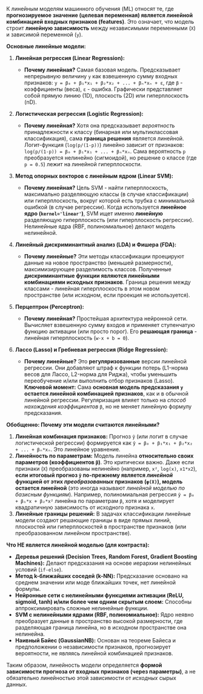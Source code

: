 К линейным моделям машинного обучения (ML) относят те, где **прогнозируемое значение (целевая переменная) является линейной комбинацией входных признаков (features)**. Это означает, что модель строит **линейную зависимость** между независимыми переменными (`X`) и зависимой переменной (`y`).

**Основные линейные модели:**

1.  **Линейная регрессия (Linear Regression):**
    *   **Почему линейная?** Самая базовая модель. Предсказывает непрерывную величину `y` как взвешенную сумму входных признаков: `y = β₀ + β₁*x₁ + β₂*x₂ + ... + βₙ*xₙ + ε`, где `β` - коэффициенты (веса), `ε` - ошибка. Графически представляет собой прямую линию (1D), плоскость (2D) или гиперплоскость (nD).

2.  **Логистическая регрессия (Logistic Regression):**
    *   **Почему линейная?** Хотя она предсказывает *вероятность* принадлежности к классу (бинарная или мультиклассовая классификация), сама **граница решения** является линейной. Логит-функция (`log(p/(1-p))`) линейно зависит от признаков: `log(p/(1-p)) = β₀ + β₁*x₁ + ... + βₙ*xₙ`. Сама вероятность `p` преобразуется нелинейно (сигмоидой), но решение о классе (где `p = 0.5`) лежит на линейной гиперплоскости.

3.  **Метод опорных векторов с линейным ядром (Linear SVM):**
    *   **Почему линейная?** Цель SVM - найти гиперплоскость, максимально разделяющую классы (в случае классификации) или гиперплоскость, вокруг которой есть трубка с минимальной ошибкой (в случае регрессии). Когда используется **линейное ядро (`kernel='linear'`)**, SVM ищет именно **линейную** разделяющую гиперплоскость (или гиперплоскость регрессии). Нелинейные ядра (RBF, полиномиальное) делают модель нелинейной.

4.  **Линейный дискриминантный анализ (LDA) и Фишера (FDA):**
    *   **Почему линейные?** Эти методы классификации проецируют данные на новое пространство (меньшей размерности), максимизирующее разделимость классов. Полученные **дискриминантные функции являются линейными комбинациями исходных признаков**. Граница решения между классами - линейная гиперплоскость в этом новом пространстве (или исходном, если проекция не используется).

5.  **Перцептрон (Perceptron):**
    *   **Почему линейная?** Простейшая архитектура нейронной сети. Вычисляет взвешенную сумму входов и применяет ступенчатую функцию активации (или просто порог). Его **решающая граница** - линейная гиперплоскость (`w·x + b = 0`).

6.  **Лассо (Lasso) и Гребневая регрессия (Ridge Regression):**
    *   **Почему линейные?** Это **регуляризованные** версии линейной регрессии. Они добавляют штраф к функции потерь (L1-норма весов для Лассо, L2-норма для Риджа), чтобы уменьшить переобучение и/или выполнить отбор признаков (Lasso). **Ключевой момент:** Сама **основная модель предсказания `y` остается линейной комбинацией признаков**, как и в обычной линейной регрессии. Регуляризация влияет только на *способ нахождения коэффициентов* `β`, но не меняет линейную формулу предсказания.

**Обобщенно: Почему эти модели считаются линейными?**

1.  **Линейная комбинация признаков:** Прогноз `ŷ` (или логит в случае логистической регрессии) формируется как `ŷ = β₀ + β₁*x₁ + β₂*x₂ + ... + βₙ*xₙ`. Это линейное уравнение.
2.  **Линейность по параметрам:** Модель линейна **относительно своих параметров (коэффициентов `β`)**. Это критически важно. Даже если признаки (`X`) преобразованы нелинейно (например, `x²`, `log(x)`, `x1*x2`), **если итоговый прогноз `ŷ` по-прежнему является *линейной* функцией от этих *преобразованных* признаков (`φ(X)`), модель остается линейной** (это иногда называют *линейной моделью по базисным функциям*). Например, полиномиальная регрессия `ŷ = β₀ + β₁*x + β₂*x²` линейна по параметрам `β`, хотя и моделирует квадратичную зависимость от исходного признака `x`.
3.  **Линейные границы решений:** В задачах классификации линейные модели создают решающие границы в виде прямых линий, плоскостей или гиперплоскостей в пространстве признаков (или преобразованном линейном пространстве).

**Что НЕ является линейной моделью (для контраста):**

*   **Деревья решений (Decision Trees, Random Forest, Gradient Boosting Machines):** Делают предсказания на основе иерархии нелинейных условий (`if-else`).
*   **Метод k-ближайших соседей (k-NN):** Предсказание основано на среднем значении или моде ближайших точек, нет линейной формулы.
*   **Нейронные сети с нелинейными функциями активации (ReLU, sigmoid, tanh) и/или более чем одним скрытым слоем:** Способны аппроксимировать сложные нелинейные функции.
*   **SVM с нелинейными ядрами (RBF, полиномиальное):** Ядро неявно преобразует данные в пространство высокой размерности, где разделяющая граница линейна, но в исходном пространстве она нелинейна.
*   **Наивный Байес (GaussianNB):** Основан на теореме Байеса и предположении о независимости признаков, прогнозирует вероятности, не являясь линейной комбинацией признаков.

Таким образом, линейность модели определяется **формой зависимости прогноза от входных признаков (через параметры)**, а не обязательно линейностью этой зависимости от *исходных* сырых данных.
